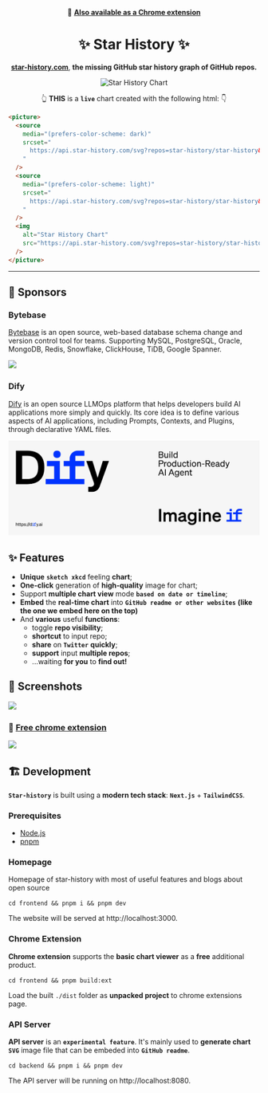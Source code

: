 <div align="center">

🧩 [**Also available as a Chrome extension**](https://chrome.google.com/webstore/detail/star-history/iijibbcdddbhokfepbblglfgdglnccfn)

# :sparkles: Star History :sparkles:

[**star-history.com**](https://star-history.com), **the missing GitHub star history graph of GitHub repos.**

<picture>
  <source media="(prefers-color-scheme: dark)" srcset="https://api.star-history.com/svg?repos=star-history/star-history&type=Date&theme=dark" />
  <source media="(prefers-color-scheme: light)" srcset="https://api.star-history.com/svg?repos=star-history/star-history&type=Date" />
  <img alt="Star History Chart" src="https://api.star-history.com/svg?repos=star-history/star-history&type=Date" />
</picture>

👆 **THIS** is a **`live`** chart created with the following html: 👇

<div align="left">

```html
<picture>
  <source
    media="(prefers-color-scheme: dark)"
    srcset="
      https://api.star-history.com/svg?repos=star-history/star-history&type=Date&theme=dark
    "
  />
  <source
    media="(prefers-color-scheme: light)"
    srcset="
      https://api.star-history.com/svg?repos=star-history/star-history&type=Date
    "
  />
  <img
    alt="Star History Chart"
    src="https://api.star-history.com/svg?repos=star-history/star-history&type=Date"
  />
</picture>
```

</div>

</div>

---

## 💜 Sponsors

### Bytebase

[Bytebase](https://bytebase.com?source=star-history) is an open source, web-based database schema change and version control tool for teams. Supporting MySQL, PostgreSQL, Oracle, MongoDB, Redis, Snowflake, ClickHouse, TiDB, Google Spanner.

<a href="https://bytebase.com?source=star-history"><img src="https://raw.githubusercontent.com/star-history/star-history/main/frontend/public/assets/sponsors/bytebase/landing.webp" /></a>

### Dify

[Dify](https://dify.ai/?utm_source=star-history) is an open source LLMOps platform that helps developers build AI applications more simply and quickly. Its core idea is to define various aspects of AI applications, including Prompts, Contexts, and Plugins, through declarative YAML files.

<a href="https://dify.ai/?utm_source=star-history"><img src="https://raw.githubusercontent.com/star-history/star-history/main/frontend/public/assets/sponsors/dify/landing.webp" /></a>

## ✨ Features

- **Unique** **`sketch xkcd`** feeling **chart**;
- **One-click** generation of **high-quality** image for chart;
- Support **multiple chart view** mode **`based on date or timeline`**;
- **Embed** the **real-time chart** into **`GitHub readme or other websites`** **(like the one we embed here on the top)**
- And **various** useful **functions**:
  - toggle **repo visibility**;
  - **shortcut** to input repo;
  - **share** on **`Twitter`** **quickly**;
  - **support** input **multiple repos**;
  - ...waiting **for you** to **find out!**

## 🌠 Screenshots

<a href="https://star-history.com"><img width="800px" src="https://user-images.githubusercontent.com/24653555/154391264-312b448b-f851-41bf-bb8d-4c21ec6795b6.gif" />
</a>

### 🧩 [Free chrome extension](https://chrome.google.com/webstore/detail/star-history/iijibbcdddbhokfepbblglfgdglnccfn)

<a href="https://chrome.google.com/webstore/detail/star-history/iijibbcdddbhokfepbblglfgdglnccfn"><img width="800px" src="https://user-images.githubusercontent.com/24653555/154391326-61b65d8f-3f9f-4432-b773-5988be75b0ea.png" /></a>

## 🏗 Development

**`Star-history`** is built using a **modern tech stack**: **`Next.js`** + **`TailwindCSS`**.

### Prerequisites

- [Node.js](https://nodejs.org/en/download/)
- [pnpm](https://pnpm.io/)

### Homepage

Homepage of star-history with most of useful features and blogs about open source

```shell
cd frontend && pnpm i && pnpm dev
```

The website will be served at http://localhost:3000.

### Chrome Extension

**Chrome extension** supports the **basic chart viewer** as a **free** additional product.

```shell
cd frontend && pnpm build:ext
```

Load the built `./dist` folder as **unpacked project** to chrome extensions page.

### API Server

**API server** is an **`experimental feature`**. It's mainly used to **generate chart `SVG`** image file that can be embeded into **`GitHub readme`**.

```shell
cd backend && pnpm i && pnpm dev
```

The API server will be running on http://localhost:8080.
